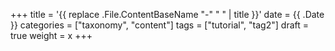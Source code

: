 +++
title = '{{ replace .File.ContentBaseName "-" " " | title }}'
date = {{ .Date }}
categories = ["taxonomy", "content"]
tags = ["tutorial", "tag2"]
draft = true
weight = x
+++
